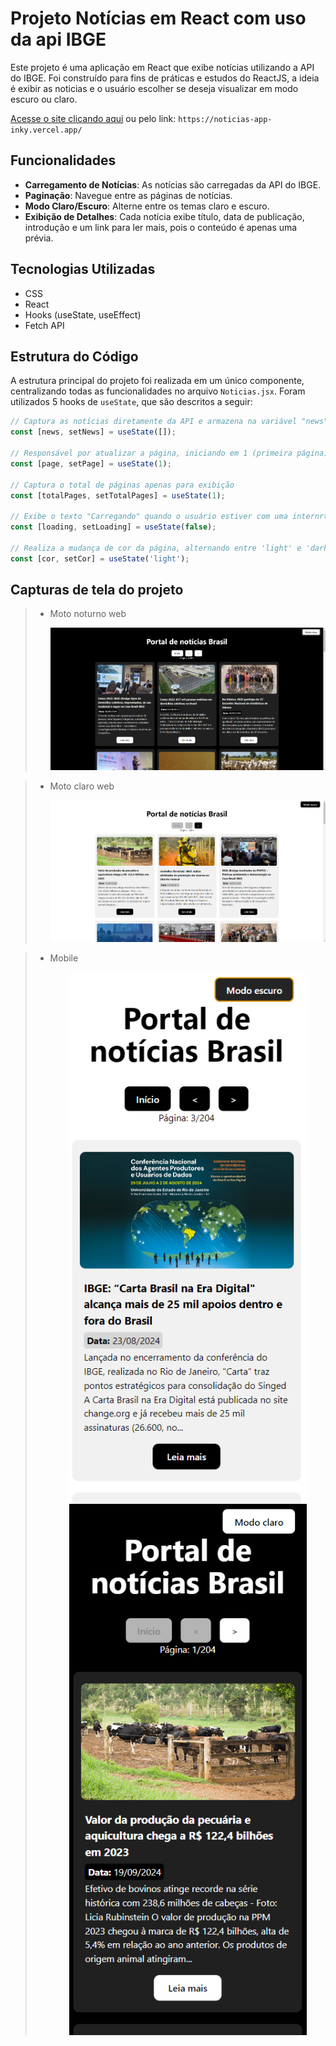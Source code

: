 # Projeto Notícias em React com uso da api IBGE

Este projeto é uma aplicação em React que exibe notícias utilizando a API do IBGE. Foi construído para fins de práticas e estudos do ReactJS, a ideia é exibir as noticias e o usuário escolher se deseja visualizar em modo escuro ou claro.

[Acesse o site clicando aqui](https://noticias-app-inky.vercel.app/) ou pelo link: `https://noticias-app-inky.vercel.app/`

## Funcionalidades

- **Carregamento de Notícias**: As notícias são carregadas da API do IBGE.
- **Paginação**: Navegue entre as páginas de notícias.
- **Modo Claro/Escuro**: Alterne entre os temas claro e escuro.
- **Exibição de Detalhes**: Cada notícia exibe título, data de publicação, introdução e um link para ler mais, pois o conteúdo é apenas uma prévia.

## Tecnologias Utilizadas

- CSS
- React
- Hooks (useState, useEffect)
- Fetch API

## Estrutura do Código

A estrutura principal do projeto foi realizada em um único componente, centralizando todas as funcionalidades no arquivo `Noticias.jsx`. Foram utilizados 5 hooks de `useState`, que são descritos a seguir:

```javascript
// Captura as notícias diretamente da API e armazena na variável "news"
const [news, setNews] = useState([]);

// Responsável por atualizar a página, iniciando em 1 (primeira página)
const [page, setPage] = useState(1);

// Captura o total de páginas apenas para exibição
const [totalPages, setTotalPages] = useState(1);

// Exibe o texto "Carregando" quando o usuário estiver com uma internrt lenta
const [loading, setLoading] = useState(false);

// Realiza a mudança de cor da página, alternando entre 'light' e 'dark' na classe
const [cor, setCor] = useState('light');
```

## Capturas de tela do projeto

> - <p>Moto noturno web</p>
>   <img src='./src/assets/noticias-dk.png'>

<p>

> - <p>Moto claro web</p>
>   <img src='./src/assets/noticias-lg.png'>

<p>

> - <p>Mobile</p>
>   <div style="display: flex; flex-wrap: wrap; width: 100%; justify-content: space-around"><img width="380px" src='./src/assets/noticias-mobile.png'><img width="380px" src='./src/assets/noticias-mobile2.png'></div>
